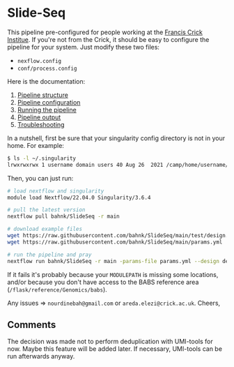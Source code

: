 
# Slide-Seq

This pipeline pre-configured for people working at the [Francis Crick Institue](https://www.crick.ac.uk/?gclid=EAIaIQobChMIodDA66K59wIVF-vtCh3_SwEJEAAYAiAAEgKrkvD_BwE).
If you're not from the Crick, it should be easy to configure the pipeline for your system.
Just modify these two files:

 * `nexflow.config`
 * `conf/process.config`

Here is the documentation:

 1. [Pipeline structure](doc/structure.md)
 2. [Pipeline configuration](doc/config.md)
 3. [Running the pipeline](doc/run.md)
 4. [Pipeline output](doc/output.md)
 5. [Troubleshooting](doc/troubleshooting.md)


In a nutshell, first be sure that your singularity config directory is not in your home.
For example:

```bash
$ ls -l ~/.singularity
lrwxrwxrwx 1 username domain users 40 Aug 26  2021 /camp/home/username/.singularity -> /camp/stp/babs/working/username/.singularity
```

Then, you can just run:

```bash
# load nextflow and singularity
module load Nextflow/22.04.0 Singularity/3.6.4

# pull the latest version
nextflow pull bahnk/SlideSeq -r main

# download example files
wget https://raw.githubusercontent.com/bahnk/SlideSeq/main/test/design.csv
wget https://raw.githubusercontent.com/bahnk/SlideSeq/main/params.yml

# run the pipeline and pray
nextflow run bahnk/SlideSeq -r main -params-file params.yml --design design.csv
```

If it fails it's probably because your `MODULEPATH` is missing some locations, and/or because you don't have access to the BABS reference area (`/flask/reference/Genomics/babs`).


Any issues => `nourdinebah@gmail.com` or `areda.elezi@crick.ac.uk`. Cheers,

## Comments

The decision was made not to perform deduplication with UMI-tools for now.
Maybe this feature will be added later.
If necessary, UMI-tools can be run afterwards anyway.

